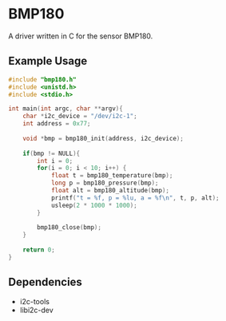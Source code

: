 # BMP180
A driver written in C for the sensor BMP180.


## Example Usage

```c
#include "bmp180.h"
#include <unistd.h>
#include <stdio.h>

int main(int argc, char **argv){
	char *i2c_device = "/dev/i2c-1";
	int address = 0x77;
	
	void *bmp = bmp180_init(address, i2c_device);
	
	if(bmp != NULL){
		int i = 0;
		for(i = 0; i < 10; i++) {
			float t = bmp180_temperature(bmp);
			long p = bmp180_pressure(bmp);
			float alt = bmp180_altitude(bmp);
			printf("t = %f, p = %lu, a = %f\n", t, p, alt);
			usleep(2 * 1000 * 1000);
		}
	
		bmp180_close(bmp);
	}
	
	return 0;
}

```

## Dependencies

* i2c-tools 
* libi2c-dev
